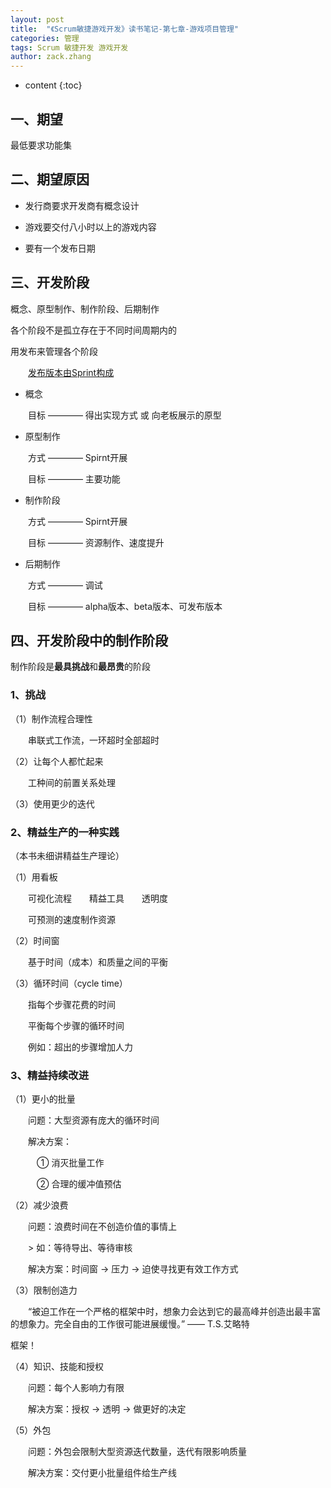 ```yaml
---
layout: post
title:  "《Scrum敏捷游戏开发》读书笔记-第七章-游戏项目管理"
categories: 管理
tags: Scrum 敏捷开发 游戏开发
author: zack.zhang
---
```


* content
{:toc}

<!-- more -->

## 一、期望

最低要求功能集

## 二、期望原因

* 发行商要求开发商有概念设计
	
* 游戏要交付八小时以上的游戏内容
	
* 要有一个发布日期
	
## 三、开发阶段

概念、原型制作、制作阶段、后期制作

各个阶段不是孤立存在于不同时间周期内的



用发布来管理各个阶段

&ensp;&ensp;&ensp;&ensp;<u>发布版本由Sprint构成</u>

* 概念

&ensp;&ensp;&ensp;&ensp;目标 ———— 得出实现方式 或 向老板展示的原型

* 原型制作

&ensp;&ensp;&ensp;&ensp;方式 ———— Spirnt开展

&ensp;&ensp;&ensp;&ensp;目标 ———— 主要功能

* 制作阶段

&ensp;&ensp;&ensp;&ensp;方式 ———— Spirnt开展

&ensp;&ensp;&ensp;&ensp;目标 ———— 资源制作、速度提升

* 后期制作

&ensp;&ensp;&ensp;&ensp;方式 ———— 调试

&ensp;&ensp;&ensp;&ensp;目标 ———— alpha版本、beta版本、可发布版本

## 四、开发阶段中的制作阶段

制作阶段是**最具挑战**和**最昂贵**的阶段

### 1、挑战

（1）制作流程合理性

&ensp;&ensp;&ensp;&ensp;串联式工作流，一环超时全部超时

（2）让每个人都忙起来

&ensp;&ensp;&ensp;&ensp;工种间的前置关系处理

（3）使用更少的迭代

### 2、精益生产的一种实践

（本书未细讲精益生产理论）

（1）用看板

&ensp;&ensp;&ensp;&ensp;可视化流程&ensp;&ensp;&ensp;&ensp;精益工具&ensp;&ensp;&ensp;&ensp;透明度

&ensp;&ensp;&ensp;&ensp;可预测的速度制作资源

（2）时间窗

&ensp;&ensp;&ensp;&ensp;基于时间（成本）和质量之间的平衡

（3）循环时间（cycle time）

&ensp;&ensp;&ensp;&ensp;指每个步骤花费的时间

&ensp;&ensp;&ensp;&ensp;平衡每个步骤的循环时间

&ensp;&ensp;&ensp;&ensp;例如：超出的步骤增加人力

###  3、精益持续改进

（1）更小的批量

&ensp;&ensp;&ensp;&ensp;问题：大型资源有庞大的循环时间

&ensp;&ensp;&ensp;&ensp;解决方案：

&ensp;&ensp;&ensp;&ensp;&ensp;&ensp;① 消灭批量工作

&ensp;&ensp;&ensp;&ensp;&ensp;&ensp;② 合理的缓冲值预估

（2）减少浪费

&ensp;&ensp;&ensp;&ensp;问题：浪费时间在不创造价值的事情上

&ensp;&ensp;&ensp;&ensp;> 如：等待导出、等待审核

&ensp;&ensp;&ensp;&ensp;解决方案：时间窗 → 压力 → 迫使寻找更有效工作方式

（3）限制创造力

&ensp;&ensp;&ensp;&ensp;“被迫工作在一个严格的框架中时，想象力会达到它的最高峰并创造出最丰富的想象力。完全自由的工作很可能进展缓慢。” —— T.S.艾略特

框架！

（4）知识、技能和授权

&ensp;&ensp;&ensp;&ensp;问题：每个人影响力有限

&ensp;&ensp;&ensp;&ensp;解决方案：授权 → 透明 → 做更好的决定

（5）外包

&ensp;&ensp;&ensp;&ensp;问题：外包会限制大型资源迭代数量，迭代有限影响质量

&ensp;&ensp;&ensp;&ensp;解决方案：交付更小批量组件给生产线